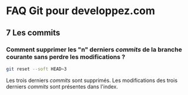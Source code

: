 # FAQ Git pour developpez.com

## 7 Les commits

### Comment supprimer les "n" derniers *commits* de la branche courante sans perdre les modifications ?

```bash
git reset --soft HEAD~3
```

Les trois derniers *commits* sont supprimés. Les modifications des trois derniers *commits* sont présentes dans l'index.
